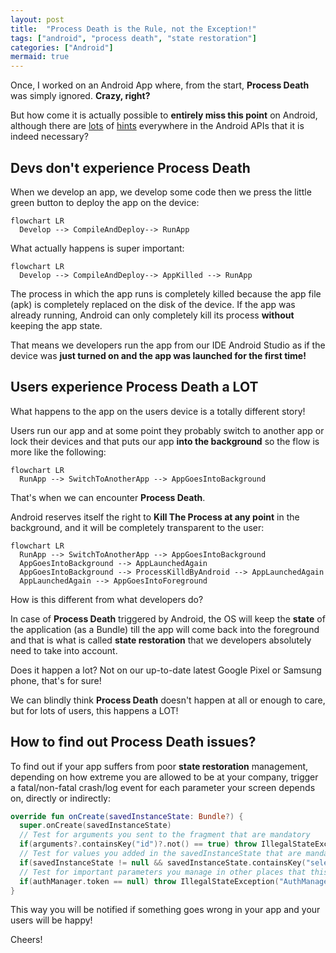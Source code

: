 ```yaml
---
layout: post
title:  "Process Death is the Rule, not the Exception!"
tags: ["android", "process death", "state restoration"]
categories: ["Android"]
mermaid: true
---
```


Once, I worked on an Android App where, from the start, **Process Death** was simply ignored. **Crazy, right?**

But how come it is actually possible to **entirely miss this point** on Android, although there are [lots](https://developer.android.com/topic/libraries/architecture/viewmodel/viewmodel-savedstate) of [hints](https://developer.android.com/topic/libraries/architecture/saving-states) everywhere in the Android APIs that it is indeed necessary?

## Devs don't experience Process Death

When we develop an app, we develop some code then we press the little green button to deploy the app on the device:
```mermaid
flowchart LR
  Develop --> CompileAndDeploy--> RunApp
```
What actually happens is super important:
```mermaid
flowchart LR
  Develop --> CompileAndDeploy--> AppKilled --> RunApp
```
The process in which the app runs is completely killed because the app file (apk) is completely replaced on the disk of the device. If the app was already running, Android can only completely kill its process **without** keeping the app state.

That means we developers run the app from our IDE Android Studio as if the device was **just turned on and the app was launched for the first time!**

## Users experience Process Death a LOT

What happens to the app on the users device is a totally different story!

Users run our app and at some point they probably switch to another app or lock their devices and that puts our app **into the background** so the flow is more like the following:

```mermaid
flowchart LR
  RunApp --> SwitchToAnotherApp --> AppGoesIntoBackground
```
That's when we can encounter **Process Death**.

Android reserves itself the right to **Kill The Process at any point** in the background, and it will be completely transparent to the user:

```mermaid
flowchart LR
  RunApp --> SwitchToAnotherApp --> AppGoesIntoBackground
  AppGoesIntoBackground --> AppLaunchedAgain
  AppGoesIntoBackground --> ProcessKilldByAndroid --> AppLaunchedAgain
  AppLaunchedAgain --> AppGoesIntoForeground
```

How is this different from what developers do? 

In case of **Process Death** triggered by Android, the OS will keep the **state** of the application (as a Bundle) till the app will come back into the foreground and that is what is called **state restoration** that we developers absolutely need to take into account.

Does it happen a lot? Not on our up-to-date latest Google Pixel or Samsung phone, that's for sure!

We can blindly think **Process Death** doesn't happen at all or enough to care, but for lots of users, this happens a LOT!

## How to find out Process Death issues?

To find out if your app suffers from poor **state restoration** management, depending on how extreme you are allowed to be at your company, trigger a fatal/non-fatal crash/log event for each parameter your screen depends on, directly or indirectly:
```kotlin
override fun onCreate(savedInstanceState: Bundle?) {
  super.onCreate(savedInstanceState)
  // Test for arguments you sent to the fragment that are mandatory
  if(arguments?.containsKey("id")?.not() == true) throw IllegalStateException("id parameter in screen $screenName not found but is mandatory")
  // Test for values you added in the savedInstanceState that are mandatory
  if(savedInstanceState != null && savedInstanceState.containsKey("selectedBottomBarItem").not()) throw IllegalStateException("selectedBottomBarItem parameter  in screen $screenName not found")
  // Test for important parameters you manage in other places that this screen depends on\
  if(authManager.token == null) throw IllegalStateException("AuthManager should have gotten a valid token before accessing screen $screenName")
}
```
This way you will be notified if something goes wrong in your app and your users will be happy!

Cheers! 

